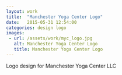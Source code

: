 ```yaml
---
layout: work
title:  "Manchester Yoga Center Logo"
date:   2015-05-31 12:54:00
categories: design logo
images: 
 - url: /assets/work/myc_logo.jpg
   alt: Manchester Yoga Center Logo
   title: Manchester Yoga Center Logo
---
```

Logo design for Manchester Yoga Center LLC
<!--more-->